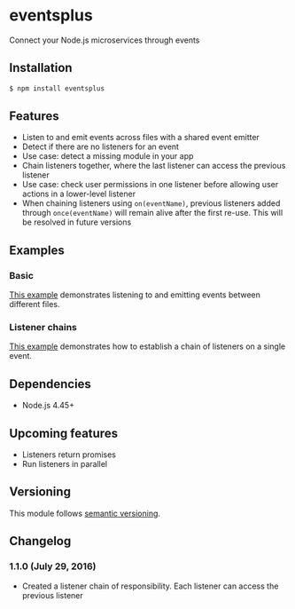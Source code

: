 # eventsplus
Connect your Node.js microservices through events

## Installation
```bash
$ npm install eventsplus
```

## Features
- Listen to and emit events across files with a shared event emitter
- Detect if there are no listeners for an event
 - Use case: detect a missing module in your app
- Chain listeners together, where the last listener can access the previous listener
 - Use case: check user permissions in one listener before allowing user actions in a lower-level listener
 - When chaining listeners using `on(eventName)`, previous listeners added through `once(eventName)` will remain alive after the first re-use. This will be resolved in future versions

## Examples
### Basic
[This example](https://github.com/HiFaraz/eventsplus/tree/master/examples/basic) demonstrates listening to and emitting events between different files.

### Listener chains
[This example](https://github.com/HiFaraz/eventsplus/tree/master/examples/chain) demonstrates how to establish a chain of listeners on a single event.

## Dependencies
- Node.js 4.45+

## Upcoming features
- Listeners return promises
- Run listeners in parallel

## Versioning
This module follows [semantic versioning](http://semver.org/).

## Changelog

### 1.1.0 (July 29, 2016)
- Created a listener chain of responsibility. Each listener can access the previous listener
